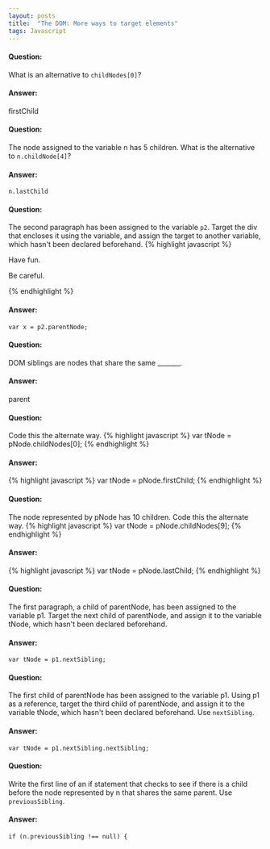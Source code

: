 ```yaml
---
layout: posts
title:  "The DOM: More ways to target elements"
tags: Javascript
---
```


#### Question:
What is an alternative to `childNodes[0]`?

#### Answer:
firstChild

#### Question:
The node assigned to the variable n has 5 children. What is the alternative to `n.childNode[4]`?

#### Answer:
`n.lastChild`

#### Question:
The second paragraph has been assigned to the variable `p2`. Target the div that encloses it using the variable, and assign the target to another variable, which hasn't been declared beforehand.
{% highlight javascript %}
<div>
  <p>Have fun.</p>
  <p>Be careful.</p>
</div>
{% endhighlight %}

#### Answer:
`var x = p2.parentNode;`

#### Question:
DOM siblings are nodes that share the same _______.

#### Answer:
parent

#### Question:
Code this the alternate way.
{% highlight javascript %}
var tNode = pNode.childNodes[0];
{% endhighlight %}

#### Answer:
{% highlight javascript %}
var tNode = pNode.firstChild;
{% endhighlight %}

#### Question:
The node represented by pNode has 10 children. Code this the alternate way.
{% highlight javascript %}
var tNode = pNode.childNodes[9];
{% endhighlight %}

#### Answer:
{% highlight javascript %}
var tNode = pNode.lastChild;
{% endhighlight %}

#### Question:
The first paragraph, a child of parentNode, has been assigned to the variable p1. Target the next child of parentNode, and assign it to the variable tNode, which hasn't been declared beforehand.

#### Answer:
`var tNode = p1.nextSibling;`

#### Question:
The first child of parentNode has been assigned to the variable p1. Using p1 as a reference, target the third child of parentNode, and assign it to the variable tNode, which hasn't been declared beforehand. Use `nextSibling`.

#### Answer:
`var tNode = p1.nextSibling.nextSibling;`

#### Question:
Write the first line of an if statement that checks to see if there is a child before the node represented by n that shares the same parent. Use `previousSibling`.

#### Answer:
`if (n.previousSibling !== null) {`

